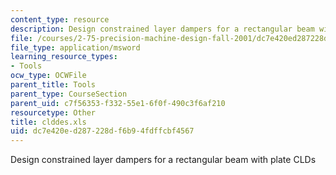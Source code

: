 ```yaml
---
content_type: resource
description: Design constrained layer dampers for a rectangular beam with plate CLDs
file: /courses/2-75-precision-machine-design-fall-2001/dc7e420ed287228df6b94fdffcbf4567_clddes.xls
file_type: application/msword
learning_resource_types:
- Tools
ocw_type: OCWFile
parent_title: Tools
parent_type: CourseSection
parent_uid: c7f56353-f332-55e1-6f0f-490c3f6af210
resourcetype: Other
title: clddes.xls
uid: dc7e420e-d287-228d-f6b9-4fdffcbf4567
---
```

Design constrained layer dampers for a rectangular beam with plate CLDs

